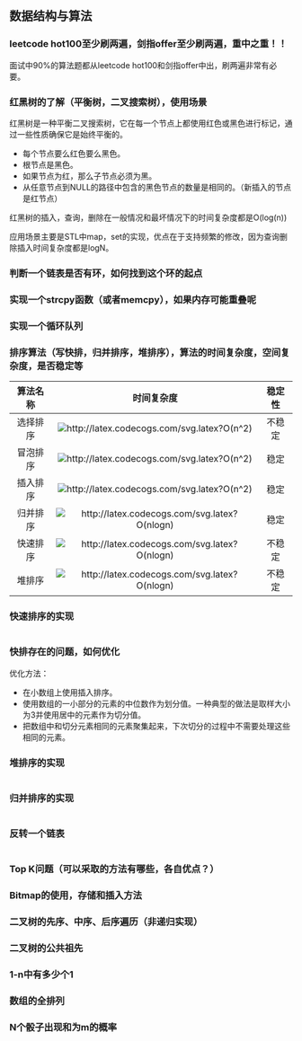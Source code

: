## 数据结构与算法

### leetcode hot100至少刷两遍，剑指offer至少刷两遍，重中之重！！

面试中90%的算法题都从leetcode hot100和剑指offer中出，刷两遍非常有必要。

### 红黑树的了解（平衡树，二叉搜索树），使用场景

红黑树是一种平衡二叉搜索树，它在每一个节点上都使用红色或黑色进行标记，通过一些性质确保它是始终平衡的。

* 每个节点要么红色要么黑色。
* 根节点是黑色。
* 如果节点为红，那么子节点必须为黑。
* 从任意节点到NULL的路径中包含的黑色节点的数量是相同的。（新插入的节点是红节点）

红黑树的插入，查询，删除在一般情况和最坏情况下的时间复杂度都是O(log(n))

应用场景主要是STL中map，set的实现，优点在于支持频繁的修改，因为查询删除插入时间复杂度都是logN。

### 判断一个链表是否有环，如何找到这个环的起点



### 实现一个strcpy函数（或者memcpy），如果内存可能重叠呢



### 实现一个循环队列



### 排序算法（写快排，归并排序，堆排序），算法的时间复杂度，空间复杂度，是否稳定等

| 算法名称 |                          时间复杂度                          | 稳定性 |
| :------: | :----------------------------------------------------------: | :----: |
| 选择排序 | <img src="http://latex.codecogs.com/svg.latex?O(n^2)" title="http://latex.codecogs.com/svg.latex?O(n^2)" /> | 不稳定 |
| 冒泡排序 | <img src="http://latex.codecogs.com/svg.latex?O(n^2)" title="http://latex.codecogs.com/svg.latex?O(n^2)" /> |  稳定  |
| 插入排序 | <img src="http://latex.codecogs.com/svg.latex?O(n^2)" title="http://latex.codecogs.com/svg.latex?O(n^2)" /> |  稳定  |
| 归并排序 | <img src="http://latex.codecogs.com/svg.latex?O(nlogn)" title="http://latex.codecogs.com/svg.latex?O(nlogn)" /> |  稳定  |
| 快速排序 | <img src="http://latex.codecogs.com/svg.latex?O(nlogn)" title="http://latex.codecogs.com/svg.latex?O(nlogn)" /> | 不稳定 |
|  堆排序  | <img src="http://latex.codecogs.com/svg.latex?O(nlogn)" title="http://latex.codecogs.com/svg.latex?O(nlogn)" /> | 不稳定 |

### 快速排序的实现

```

```



### 快排存在的问题，如何优化

优化方法：

* 在小数组上使用插入排序。
* 使用数组的一小部分的元素的中位数作为划分值。一种典型的做法是取样大小为3并使用居中的元素作为切分值。
* 把数组中和切分元素相同的元素聚集起来，下次切分的过程中不需要处理这些相同的元素。

### 堆排序的实现

```

```



### 归并排序的实现

```

```



### 反转一个链表

```

```



### Top K问题（可以采取的方法有哪些，各自优点？）



### Bitmap的使用，存储和插入方法



### 二叉树的先序、中序、后序遍历（非递归实现）



### 二叉树的公共祖先



### 1-n中有多少个1



### 数组的全排列



### N个骰子出现和为m的概率